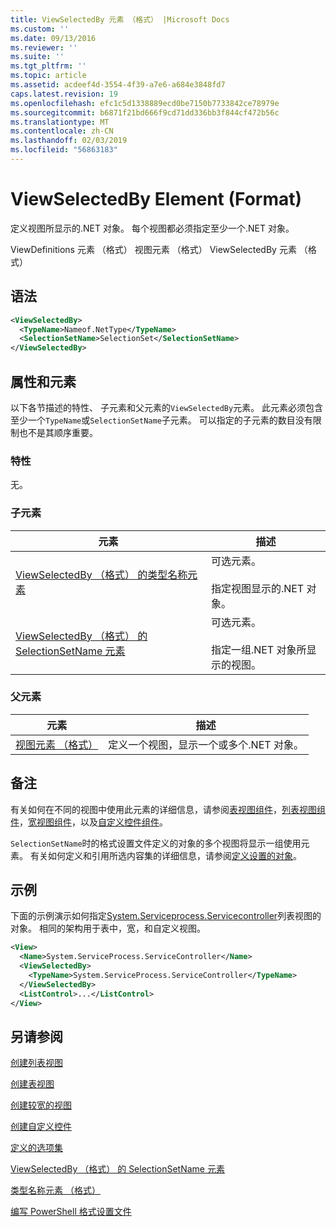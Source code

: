 ```yaml
---
title: ViewSelectedBy 元素 （格式） |Microsoft Docs
ms.custom: ''
ms.date: 09/13/2016
ms.reviewer: ''
ms.suite: ''
ms.tgt_pltfrm: ''
ms.topic: article
ms.assetid: acdeef4d-3554-4f39-a7e6-a684e3848fd7
caps.latest.revision: 19
ms.openlocfilehash: efc1c5d1338889ecd0be7150b7733842ce78979e
ms.sourcegitcommit: b6871f21bd666f9cd71dd336bb3f844cf472b56c
ms.translationtype: MT
ms.contentlocale: zh-CN
ms.lasthandoff: 02/03/2019
ms.locfileid: "56863183"
---
```

# <a name="viewselectedby-element-format"></a>ViewSelectedBy Element (Format)

定义视图所显示的.NET 对象。 每个视图都必须指定至少一个.NET 对象。

ViewDefinitions 元素 （格式） 视图元素 （格式） ViewSelectedBy 元素 （格式）

## <a name="syntax"></a>语法

```xml
<ViewSelectedBy>
  <TypeName>Nameof.NetType</TypeName>
  <SelectionSetName>SelectionSet</SelectionSetName>
</ViewSelectedBy>
```

## <a name="attributes-and-elements"></a>属性和元素

以下各节描述的特性、 子元素和父元素的`ViewSelectedBy`元素。 此元素必须包含至少一个`TypeName`或`SelectionSetName`子元素。 可以指定的子元素的数目没有限制也不是其顺序重要。

### <a name="attributes"></a>特性

无。

### <a name="child-elements"></a>子元素

|元素|描述|
|-------------|-----------------|
|[ViewSelectedBy （格式） 的类型名称元素](./typename-element-for-viewselectedby-format.md)|可选元素。<br /><br /> 指定视图显示的.NET 对象。|
|[ViewSelectedBy （格式） 的 SelectionSetName 元素](./selectionsetname-element-for-viewselectedby-format.md)|可选元素。<br /><br /> 指定一组.NET 对象所显示的视图。|

### <a name="parent-elements"></a>父元素

|元素|描述|
|-------------|-----------------|
|[视图元素 （格式）](./view-element-format.md)|定义一个视图，显示一个或多个.NET 对象。|

## <a name="remarks"></a>备注

有关如何在不同的视图中使用此元素的详细信息，请参阅[表视图组件](./creating-a-table-view.md)，[列表视图组件](./creating-a-list-view.md)，[宽视图组件](./creating-a-wide-view.md)，以及[自定义控件组件](./creating-custom-controls.md)。

`SelectionSetName`时的格式设置文件定义的对象的多个视图将显示一组使用元素。 有关如何定义和引用所选内容集的详细信息，请参阅[定义设置的对象](./defining-selection-sets.md)。

## <a name="example"></a>示例

下面的示例演示如何指定[System.Serviceprocess.Servicecontroller](/dotnet/api/System.ServiceProcess.ServiceController)列表视图的对象。 相同的架构用于表中，宽，和自定义视图。

```xml
<View>
  <Name>System.ServiceProcess.ServiceController</Name>
  <ViewSelectedBy>
    <TypeName>System.ServiceProcess.ServiceController</TypeName>
  </ViewSelectedBy>
  <ListControl>...</ListControl>
</View>
```

## <a name="see-also"></a>另请参阅

[创建列表视图](./creating-a-list-view.md)

[创建表视图](./creating-a-table-view.md)

[创建较宽的视图](./creating-a-wide-view.md)

[创建自定义控件](./creating-custom-controls.md)

[定义的选项集](./defining-selection-sets.md)

[ViewSelectedBy （格式） 的 SelectionSetName 元素](./selectionsetname-element-for-viewselectedby-format.md)

[类型名称元素 （格式）](./typename-element-for-viewselectedby-format.md)

[编写 PowerShell 格式设置文件](./writing-a-powershell-formatting-file.md)
